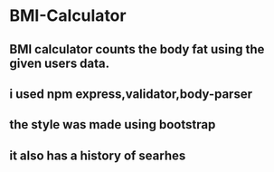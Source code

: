# BMI-Calculator

  BMI calculator counts the body fat using the given users data.
  -
  
  i used npm express,validator,body-parser
  -

  the style was made using bootstrap
  -

  it also has a history of searhes
  -
